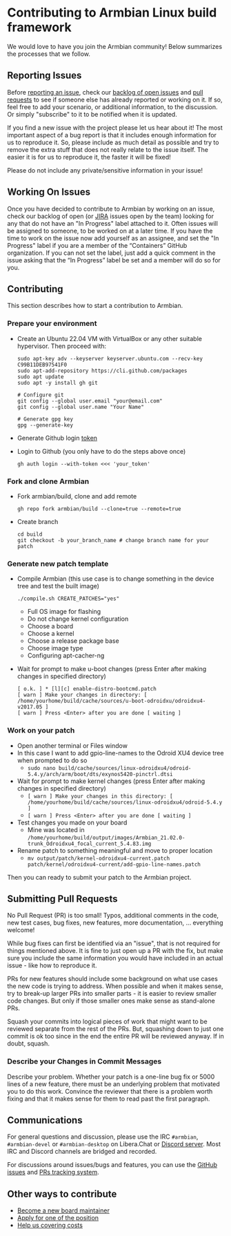 # Contributing to Armbian Linux build framework

We would love to have you join the Armbian community! Below summarizes the processes that we follow.

## Reporting Issues

Before [reporting an issue](https://github.com/armbian/build/issues/new/choose), check our [backlog of open issues](https://github.com/armbian/build/issues) and [pull requests](https://github.com/armbian/build/pulls) to see if someone else has already reported or working on it. If so, feel free to add your scenario, or additional information, to the discussion. Or simply "subscribe" to it to be notified when it is updated.

If you find a new issue with the project please let us hear about it! The most important aspect of a bug report is that it includes enough information for us to reproduce it. So, please include as much detail as possible and try to remove the extra stuff that does not really relate to the issue itself. The easier it is for us to reproduce it, the faster it will be fixed!

Please do not include any private/sensitive information in your issue!

## Working On Issues

Once you have decided to contribute to Armbian by working on an issue, check our backlog of open (or [JIRA](https://armbian.atlassian.net/jira/dashboards/10000) issues open by the team) looking for any that do not have an "In Progress" label attached to it. Often issues will be assigned to someone, to be worked on at a later time. If you have the time to work on the issue now add yourself as an assignee, and set the "In Progress" label if you are a member of the “Containers” GitHub organization. If you can not set the label, just add a quick comment in the issue asking that the “In Progress” label be set and a member will do so for you.

## Contributing

This section describes how to start a contribution to Armbian. 

### Prepare your environment

* Create an Ubuntu 22.04 VM with VirtualBox or any other suitable hypervisor. Then proceed with:

      sudo apt-key adv --keyserver keyserver.ubuntu.com --recv-key C99B11DEB97541F0
      sudo apt-add-repository https://cli.github.com/packages
      sudo apt update
      sudo apt -y install gh git
      
      # Configure git
      git config --global user.email "your@email.com"
      git config --global user.name "Your Name"
      
      # Generate gpg key
      gpg --generate-key
      
* Generate Github login [token](https://docs.github.com/en/free-pro-team@latest/github/authenticating-to-github/creating-a-personal-access-token)
* Login to Github (you only have to do the steps above once)
      
      gh auth login --with-token <<< 'your_token'

### Fork and clone Armbian

* Fork armbian/build, clone and add remote

      gh repo fork armbian/build --clone=true --remote=true
      
* Create branch

      cd build
      git checkout -b your_branch_name # change branch name for your patch

### Generate new patch template

* Compile Armbian (this use case is to change something in the device tree and test the built image)

      ./compile.sh CREATE_PATCHES="yes"

    * Full OS image for flashing
    * Do not change kernel configuration
    * Choose a board
    * Choose a kernel
    * Choose a release package base
    * Choose image type
    * Configuring apt-cacher-ng
* Wait for prompt to make u-boot changes (press Enter after making changes in specified directory)

      [ o.k. ] * [l][c] enable-distro-bootcmd.patch
      [ warn ] Make your changes in directory: [ /home/yourhome/build/cache/sources/u-boot-odroidxu/odroidxu4-v2017.05 ]
      [ warn ] Press <Enter> after you are done [ waiting ]

### Work on your patch

* Open another terminal or Files window
* In this case I want to add gpio-line-names to the Odroid XU4 device tree when prompted to do so
  * `sudo nano build/cache/sources/linux-odroidxu4/odroid-5.4.y/arch/arm/boot/dts/exynos5420-pinctrl.dtsi`
* Wait for prompt to make kernel changes (press Enter after making changes in specified directory)
  * `[ warn ] Make your changes in this directory: [ /home/yourhome/build/cache/sources/linux-odroidxu4/odroid-5.4.y ]`
  * `[ warn ] Press <Enter> after you are done [ waiting ]`
* Test changes you made on your board
  * Mine was located in `/home/yourhome/build/output/images/Armbian_21.02.0-trunk_Odroidxu4_focal_current_5.4.83.img`
* Rename patch to something meaningful and move to proper location
  * `mv output/patch/kernel-odroidxu4-current.patch patch/kernel/odroidxu4-current/add-gpio-line-names.patch`

Then you can ready to submit your patch to the Armbian project.

## Submitting Pull Requests

No Pull Request (PR) is too small! Typos, additional comments in the code, new test cases, bug fixes, new features, more documentation, ... everything welcome!

While bug fixes can first be identified via an "issue", that is not required for things mentioned above. It is fine to just open up a PR with the fix, but make sure you include the same information you would have included in an actual issue - like how to reproduce it.

PRs for new features should include some background on what use cases the new code is trying to address. When possible and when it makes sense, try to break-up larger PRs into smaller parts - it is easier to review smaller code changes. But only if those smaller ones make sense as stand-alone PRs.

Squash your commits into logical pieces of work that might want to be reviewed separate from the rest of the PRs. But, squashing down to just one commit is ok too since in the end the entire PR will be reviewed anyway. If in doubt, squash.

### Describe your Changes in Commit Messages

Describe your problem. Whether your patch is a one-line bug fix or 5000 lines of a new feature, there must be an underlying problem that motivated you to do this work. Convince the reviewer that there is a problem worth fixing and that it makes sense for them to read past the first paragraph.

## Communications

For general questions and discussion, please use the IRC `#armbian`, `#armbian-devel` or `#armbian-desktop` on Libera.Chat or [Discord server](http://discord.armbian.com). Most IRC and Discord channels are bridged and recorded.

For discussions around issues/bugs and features, you can use the [GitHub issues](https://github.com/armbian/build/issues) and [PRs tracking system](https://github.com/armbian/build/pulls).

## Other ways to contribute

- [Become a new board maintainer](https://docs.armbian.com/Board_Maintainers_Procedures_and_Guidelines/)
- [Apply for one of the position](https://forum.armbian.com/staffapplications/)
- [Help us covering costs](https://forum.armbian.com/subscriptions/)
